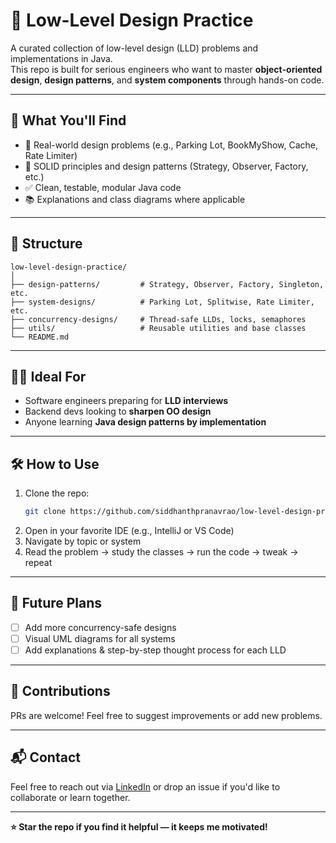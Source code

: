 # 🧠 Low-Level Design Practice

A curated collection of low-level design (LLD) problems and implementations in Java.  
This repo is built for serious engineers who want to master **object-oriented design**, **design patterns**, and **system components** through hands-on code.

---

## 🚀 What You'll Find

- 🔁 Real-world design problems (e.g., Parking Lot, BookMyShow, Cache, Rate Limiter)
- 🎯 SOLID principles and design patterns (Strategy, Observer, Factory, etc.)
- ✅ Clean, testable, modular Java code
- 📚 Explanations and class diagrams where applicable

---

## 📂 Structure

```
low-level-design-practice/
│
├── design-patterns/         # Strategy, Observer, Factory, Singleton, etc.
├── system-designs/          # Parking Lot, Splitwise, Rate Limiter, etc.
├── concurrency-designs/     # Thread-safe LLDs, locks, semaphores
├── utils/                   # Reusable utilities and base classes
└── README.md
```

---

## 🧑‍💻 Ideal For

- Software engineers preparing for **LLD interviews**
- Backend devs looking to **sharpen OO design**
- Anyone learning **Java design patterns by implementation**

---

## 🛠️ How to Use

1. Clone the repo:
   ```bash
   git clone https://github.com/siddhanthpranavrao/low-level-design-practice.git
   ```
2. Open in your favorite IDE (e.g., IntelliJ or VS Code)
3. Navigate by topic or system
4. Read the problem → study the classes → run the code → tweak → repeat

---

## 🌟 Future Plans

- [ ] Add more concurrency-safe designs
- [ ] Visual UML diagrams for all systems
- [ ] Add explanations & step-by-step thought process for each LLD

---

## 🙌 Contributions

PRs are welcome! Feel free to suggest improvements or add new problems.

---

## 📬 Contact

Feel free to reach out via [LinkedIn](https://www.linkedin.com/in/siddhanthpranavrao) or drop an issue if you'd like to collaborate or learn together.

---

**⭐ Star the repo if you find it helpful — it keeps me motivated!**